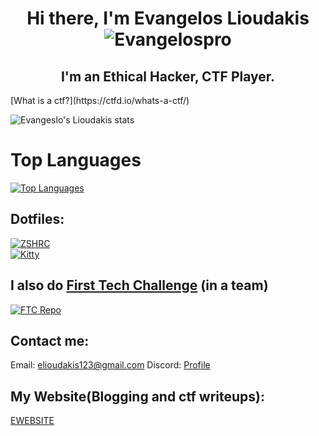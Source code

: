 <h1 align="center"> Hi there, I'm Evangelos Lioudakis <img src="https://komarev.com/ghpvc/?username=Evangelospro&color=008080&style=flat&label=Views" alt="Evangelospro" /> </h1>


<h2 align="center"> I'm an Ethical Hacker, CTF Player.</h2>
[What is a ctf?](https://ctfd.io/whats-a-ctf/)

![Evangeslo's Lioudakis stats](https://github-readme-stats.vercel.app/api?username=Evangelospro&show_icons=true&theme=radical)

# Top Languages
[![Top Languages](https://github-readme-stats.vercel.app/api/top-langs/?username=Evangelospro&bg_color=00000000&hide_title=true&hide_border=true&text_color=08F)]()  
## Dotfiles:  
[![ZSHRC](https://github-readme-stats.vercel.app/api/pin/?username=Evangelospro&repo=discordjs-quick-start&bg_color=00000000&hide_title=true&border_color=00000000&text_color=08F)](https://github.com/Evangelospro/zshrc)  
[![Kitty](https://github-readme-stats.vercel.app/api/pin/?username=Evangelospro&repo=rays-client&bg_color=00000000&hide_title=true&border_color=00000000&text_color=08F)](https://github.com/Evangelospro/kitty)

## I also do [First Tech Challenge](https://www.firstinspires.org/robotics/ftc) (in a team)
[![FTC Repo](https://github-readme-stats.vercel.app/api/pin/?username=evangelospro&repo=FTC22_CODE&bg_color=00000000&hide_title=true&border_color=00000000&text_color=08F)](https://github.com/evangelospro/FTC22_CODE)

## Contact me:
Email: elioudakis123@gmail.com
Discord: [Profile](https://discord.com/users/740167253491843094)

## My Website(Blogging and ctf writeups):
[EWEBSITE](https://evangelospro.codes)
